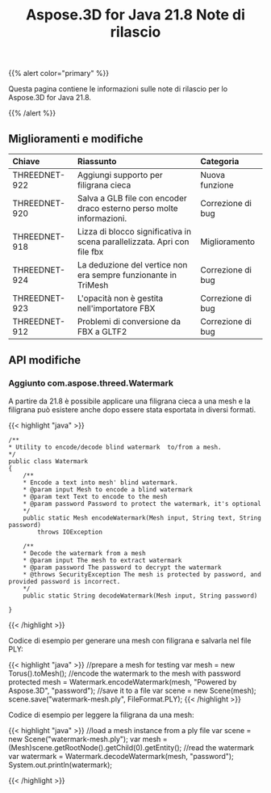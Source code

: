 ﻿---
title: Aspose.3D for Java 21.8 Note di rilascio
type: docs
weight: 5
url: /it/java/aspose-3d-for-java-21-8-release-notes/
---
{{% alert color="primary" %}}

Questa pagina contiene le informazioni sulle note di rilascio per lo Aspose.3D for Java 21.8.

{{% /alert %}}
## **Miglioramenti e modifiche**

|**Chiave**|**Riassunto**|**Categoria**|
|:- |:- |:- |
|THREEDNET-922 |Aggiungi supporto per filigrana cieca|Nuova funzione|
|THREEDNET-920 |Salva a GLB file con encoder draco esterno perso molte informazioni.|Correzione di bug|
|THREEDNET-918 |Lizza di blocco significativa in scena parallelizzata. Apri con file fbx|Miglioramento|
|THREEDNET-924 |La deduzione del vertice non era sempre funzionante in TriMesh|Correzione di bug|
|THREEDNET-923 |L'opacità non è gestita nell'importatore FBX|Correzione di bug|
|THREEDNET-912 |Problemi di conversione da FBX a GLTF2|Correzione di bug|


## API modifiche ##

### Aggiunto com.aspose.threed.Watermark ###

A partire da 21.8 è possibile applicare una filigrana cieca a una mesh e la filigrana può esistere anche dopo essere stata esportata in diversi formati.

{{< highlight "java" >}}

    /**
    * Utility to encode/decode blind watermark  to/from a mesh.
    */
    public class Watermark
    {
        /**
        * Encode a text into mesh' blind watermark.
        * @param input Mesh to encode a blind watermark
        * @param text Text to encode to the mesh
        * @param password Password to protect the watermark, it's optional
        */
        public static Mesh encodeWatermark(Mesh input, String text, String password)
            throws IOException

        /**
        * Decode the watermark from a mesh
        * @param input The mesh to extract watermark
        * @param password The password to decrypt the watermark
        * @throws SecurityException The mesh is protected by password, and provided password is incorrect.
        */
        public static String decodeWatermark(Mesh input, String password)

    }

{{< /highlight >}}


Codice di esempio per generare una mesh con filigrana e salvarla nel file PLY:

{{< highlight "java" >}}
    //prepare a mesh for testing
    var mesh = new Torus().toMesh();
    //encode the watermark to the mesh with password protected
    mesh = Watermark.encodeWatermark(mesh, "Powered by Aspose.3D", "password");
    //save it to a file
    var scene = new Scene(mesh);
    scene.save("watermark-mesh.ply", FileFormat.PLY);
{{< /highlight >}}

Codice di esempio per leggere la filigrana da una mesh:

{{< highlight "java" >}}
    //load a mesh instance from a ply file
    var scene = new Scene("watermark-mesh.ply");
    var mesh = (Mesh)scene.getRootNode().getChild(0).getEntity();
    //read the watermark
    var watermark = Watermark.decodeWatermark(mesh, "password");
    System.out.println(watermark);

{{< /highlight >}}